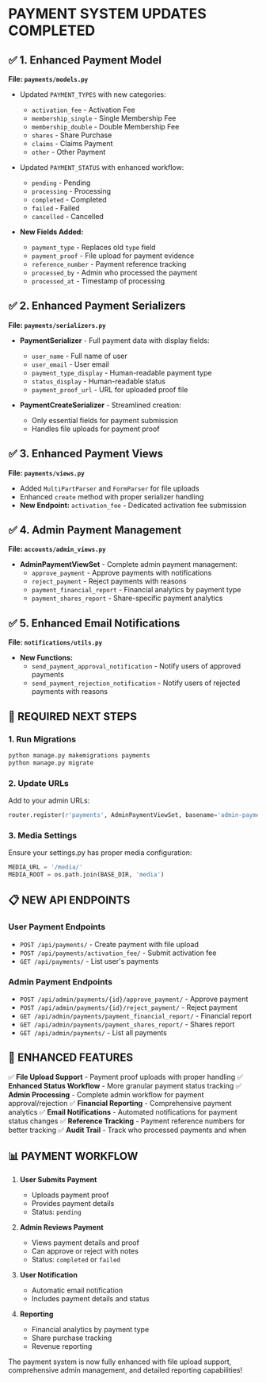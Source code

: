 # PAYMENT SYSTEM UPDATES COMPLETED

## ✅ 1. Enhanced Payment Model
**File: `payments/models.py`**
- Updated `PAYMENT_TYPES` with new categories:
  - `activation_fee` - Activation Fee
  - `membership_single` - Single Membership Fee
  - `membership_double` - Double Membership Fee
  - `shares` - Share Purchase
  - `claims` - Claims Payment
  - `other` - Other Payment

- Updated `PAYMENT_STATUS` with enhanced workflow:
  - `pending` - Pending
  - `processing` - Processing
  - `completed` - Completed
  - `failed` - Failed
  - `cancelled` - Cancelled

- **New Fields Added:**
  - `payment_type` - Replaces old `type` field
  - `payment_proof` - File upload for payment evidence
  - `reference_number` - Payment reference tracking
  - `processed_by` - Admin who processed the payment
  - `processed_at` - Timestamp of processing

## ✅ 2. Enhanced Payment Serializers
**File: `payments/serializers.py`**
- **PaymentSerializer** - Full payment data with display fields:
  - `user_name` - Full name of user
  - `user_email` - User email
  - `payment_type_display` - Human-readable payment type
  - `status_display` - Human-readable status
  - `payment_proof_url` - URL for uploaded proof file

- **PaymentCreateSerializer** - Streamlined creation:
  - Only essential fields for payment submission
  - Handles file uploads for payment proof

## ✅ 3. Enhanced Payment Views
**File: `payments/views.py`**
- Added `MultiPartParser` and `FormParser` for file uploads
- Enhanced `create` method with proper serializer handling
- **New Endpoint:** `activation_fee` - Dedicated activation fee submission

## ✅ 4. Admin Payment Management
**File: `accounts/admin_views.py`**
- **AdminPaymentViewSet** - Complete admin payment management:
  - `approve_payment` - Approve payments with notifications
  - `reject_payment` - Reject payments with reasons
  - `payment_financial_report` - Financial analytics by payment type
  - `payment_shares_report` - Share-specific payment analytics

## ✅ 5. Enhanced Email Notifications
**File: `notifications/utils.py`**
- **New Functions:**
  - `send_payment_approval_notification` - Notify users of approved payments
  - `send_payment_rejection_notification` - Notify users of rejected payments with reasons

## 🔧 REQUIRED NEXT STEPS

### 1. Run Migrations
```bash
python manage.py makemigrations payments
python manage.py migrate
```

### 2. Update URLs
Add to your admin URLs:
```python
router.register(r'payments', AdminPaymentViewSet, basename='admin-payments')
```

### 3. Media Settings
Ensure your settings.py has proper media configuration:
```python
MEDIA_URL = '/media/'
MEDIA_ROOT = os.path.join(BASE_DIR, 'media')
```

## 📋 NEW API ENDPOINTS

### User Payment Endpoints
- `POST /api/payments/` - Create payment with file upload
- `POST /api/payments/activation_fee/` - Submit activation fee
- `GET /api/payments/` - List user's payments

### Admin Payment Endpoints
- `POST /api/admin/payments/{id}/approve_payment/` - Approve payment
- `POST /api/admin/payments/{id}/reject_payment/` - Reject payment
- `GET /api/admin/payments/payment_financial_report/` - Financial report
- `GET /api/admin/payments/payment_shares_report/` - Shares report
- `GET /api/admin/payments/` - List all payments

## 🎯 ENHANCED FEATURES

✅ **File Upload Support** - Payment proof uploads with proper handling
✅ **Enhanced Status Workflow** - More granular payment status tracking
✅ **Admin Processing** - Complete admin workflow for payment approval/rejection
✅ **Financial Reporting** - Comprehensive payment analytics
✅ **Email Notifications** - Automated notifications for payment status changes
✅ **Reference Tracking** - Payment reference numbers for better tracking
✅ **Audit Trail** - Track who processed payments and when

## 📊 PAYMENT WORKFLOW

1. **User Submits Payment**
   - Uploads payment proof
   - Provides payment details
   - Status: `pending`

2. **Admin Reviews Payment**
   - Views payment details and proof
   - Can approve or reject with notes
   - Status: `completed` or `failed`

3. **User Notification**
   - Automatic email notification
   - Includes payment details and status

4. **Reporting**
   - Financial analytics by payment type
   - Share purchase tracking
   - Revenue reporting

The payment system is now fully enhanced with file upload support, comprehensive admin management, and detailed reporting capabilities!